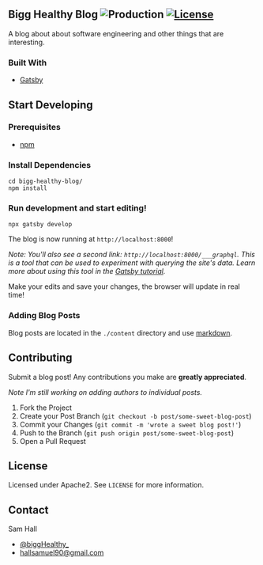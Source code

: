 
## Bigg Healthy Blog ![Production](https://github.com/hallsamuel90/bigg-healthy-blog/workflows/Production/badge.svg) [![License](https://img.shields.io/badge/License-Apache%202.0-blue.svg)](https://opensource.org/licenses/Apache-2.0)
A blog about about software engineering and other things that are interesting.

### Built With
* [Gatsby](https://www.gatsbyjs.com/)

## Start Developing
### Prerequisites
* [npm](https://www.npmjs.com/get-npm)

### Install Dependencies

```shell
cd bigg-healthy-blog/
npm install
```

### Run development and start editing!

```shell
npx gatsby develop
```

The blog is now running at `http://localhost:8000`!

_Note: You'll also see a second link: _`http://localhost:8000/___graphql`_. This is a tool that can be used to experiment with querying the site's data. Learn more about using this   tool in the [Gatsby tutorial](https://www.gatsbyjs.com/tutorial/part-five/#introducing-graphiql)._

Make your edits and save your changes, the browser will update in real time!

### Adding Blog Posts

Blog posts are located in the `./content` directory and use [markdown](https://www.markdownguide.org/).
    
## Contributing

Submit a blog post! Any contributions you make are **greatly appreciated**.

*Note I'm still working on adding authors to individual posts.*

1. Fork the Project
2. Create your Post Branch (`git checkout -b post/some-sweet-blog-post`)
3. Commit your Changes (`git commit -m 'wrote a sweet blog post!'`)
4. Push to the Branch (`git push origin post/some-sweet-blog-post`)
5. Open a Pull Request

## License

Licensed under Apache2. See `LICENSE` for more information.

## Contact
Sam Hall 
* [@biggHealthy_](https://twitter.com/biggHealthy_) 
* hallsamuel90@gmail.com



